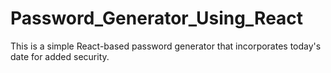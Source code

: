# Password_Generator_Using_React
This is a simple React-based password generator that incorporates today's date for added security.
